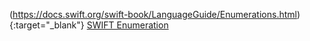(https://docs.swift.org/swift-book/LanguageGuide/Enumerations.html){:target="_blank"}
<a href="https://docs.swift.org/swift-book/LanguageGuide/Enumerations.html" target="_blank">SWIFT Enumeration </a> 
